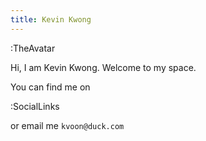 ```yaml
---
title: Kevin Kwong
---
```


:TheAvatar

Hi, I am Kevin Kwong. Welcome to my space.

You can find me on

:SocialLinks

or email me `kvoon@duck.com`
